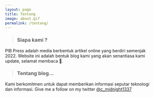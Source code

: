 ```yaml
---
layout: page
title: Tentang
image: about.gif
permalink: /tentang/
---
```


> ### Siapa kami ?

PIB Press adalah media berbentuk artikel online yang berdiri semenjak 2022. Website ini adalah bentuk blog kami yang akan senantiasa kami update, selamat membaca 🎩.

> ### Tentang blog...

Kami berkomitmen untuk dapat memberikan informasi seputar teknologi dan informasi. Give me a follow on my twitter [@c_midnight1337](https://twitter.com/c_midnight1337)
